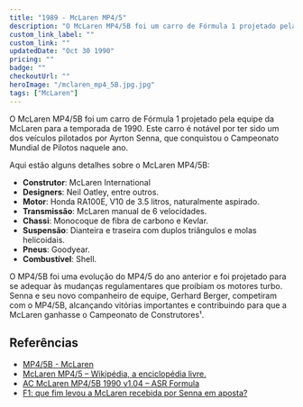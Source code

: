 ```yaml
---
title: "1989 - McLaren MP4/5"
description: "O McLaren MP4/5B foi um carro de Fórmula 1 projetado pela equipe da McLaren para a temporada de 1990¹. Este carro é notável por ter sido um dos veículos pilotados por Ayrton Senna, que conquistou o Campeonato Mundial de Pilotos naquele ano."
custom_link_label: ""
custom_link: ""
updatedDate: "Oct 30 1990"
pricing: ""
badge: ""
checkoutUrl: ""
heroImage: "/mclaren_mp4_5B.jpg.jpg"
tags: ["McLaren"]
---
```


O McLaren MP4/5B foi um carro de Fórmula 1 projetado pela equipe da McLaren para a temporada de 1990. Este carro é notável por ter sido um dos veículos pilotados por Ayrton Senna, que conquistou o Campeonato Mundial de Pilotos naquele ano.

Aqui estão alguns detalhes sobre o McLaren MP4/5B:
- **Construtor**: McLaren International
- **Designers**: Neil Oatley, entre outros.
- **Motor**: Honda RA100E, V10 de 3.5 litros, naturalmente aspirado.
- **Transmissão**: McLaren manual de 6 velocidades.
- **Chassi**: Monocoque de fibra de carbono e Kevlar.
- **Suspensão**: Dianteira e traseira com duplos triângulos e molas helicoidais.
- **Pneus**: Goodyear.
- **Combustível**: Shell.

O MP4/5B foi uma evolução do MP4/5 do ano anterior e foi projetado para se adequar às mudanças regulamentares que proibiam os motores turbo. Senna e seu novo companheiro de equipe, Gerhard Berger, competiram com o MP4/5B, alcançando vitórias importantes e contribuindo para que a McLaren ganhasse o Campeonato de Construtores¹.


## Referências

  - [MP4/5B - McLaren](https://www.mclaren.com/racing/heritage/formula-1/cars/1990-formula-1-mclaren-mp45b/)
  - [McLaren MP4/5 – Wikipédia, a enciclopédia livre.](https://pt.wikipedia.org/wiki/McLaren_MP4/5)
  - [AC McLaren MP4/5B 1990 v1.04 – ASR Formula](https://www.asrformula.com/mods/assetto-corsa/asr-owc-legend/ayrton-senna/mclaren-mp45b-1990/)
  - [F1: que fim levou a McLaren recebida por Senna em aposta?](https://sportbuzz.uol.com.br/noticias/formula-1/f1-que-fim-levou-mclaren-ganhada-por-senna-em-aposta.phtml)



